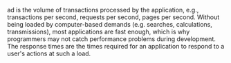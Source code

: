 
ad is the volume of transactions processed by the application, e.g., transactions per second, requests per second, pages per second. Without being loaded by computer-based demands (e.g. searches, calculations, transmissions), most applications are fast enough, which is why programmers may not catch performance problems during development.
The response times are the times required for an application to respond to a user's actions at such a load.
